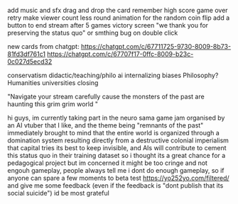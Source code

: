 add music and sfx
drag and drop the card
remember high score
game over retry
make viewer count less round
animation for the random coin flip
add a button to end stream after 5 games
victory screen "we thank you for preserving the status quo" or smthing
bug on double click



new cards from chatgpt:
https://chatgpt.com/c/67711725-9730-8009-8b73-81fd3df761c1
https://chatgpt.com/c/67707f17-0ffc-8009-b23c-0c027d5ecd32

conservatism
didactic/teaching/philo
ai internalizing biases 
Philosophy? Humanities universities closing

"Navigate your stream carefully cause the monsters of the past are haunting this grim grim world "



hi guys, im currently taking part in the neuro sama game jam organised by an AI vtuber that I like, and the theme being "remnants of the past" immediately brought to mind that the entire world is organized through a domination system resulting directly from a destructive colonial imperialism that capital tries its best to keep invisible, and AIs will contribute to cement this status quo in their training dataset so i thought its a great chance for a pedagogical project but im concerned it might be too cringe and not engouh gameplay, people always tell me i dont do enough gameplay, so if anyone can spare a few moments to beta test https://yo252yo.com/filtered/  and give me some feedback (even if the feedback is "dont publish that its social suicide") id be most grateful
